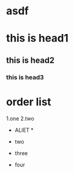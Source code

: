 # asdf

# this is head1
## this is head2
### this is head3


# order list 
1.one
2.two


* ALIET *



* two
* three
* four
